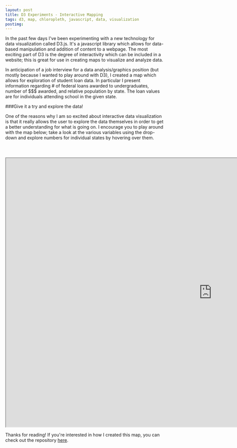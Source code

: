 ```yaml
---
layout: post
title: D3 Experiments - Interactive Mapping
tags: d3, map, chloropleth, javascript, data, visualization
postimg:
---
```

In the past few days I've been experimenting with a new technology for data visualization called D3.js. It's a javascript library which allows for data-based manipulation and addition of content to a webpage. The most exciting part of D3 is the degree of interactivity which can be included in a website; this is great for use in creating maps to visualize and analyze data.

In anticipation of a job interview for a data analysis/graphics position (but mostly because I wanted to play around with D3), I created a map which allows for exploration of student loan data. In particular I present information regarding # of federal loans awarded to undergraduates, number of $$$ awarded, and relative population by state. The loan values are for individuals attending school in the given state.

###Give it a try and explore the data!

One of the reasons why I am so excited about interactive data visualization is that it really allows the user to explore the data themselves in order to get a better understanding for what is going on. I encourage you to play around with the map below; take a look at the various variables using the drop-down and explore numbers for individual states by hovering over them.

<iframe src="http://jpoles1.github.io/earnest/" width="1300", height="850" style="margin-top: 40px;"></iframe>

Thanks for reading! If you're interested in how I created this map, you can check out the repository [here](https://github.com/jpoles1/earnest/).
